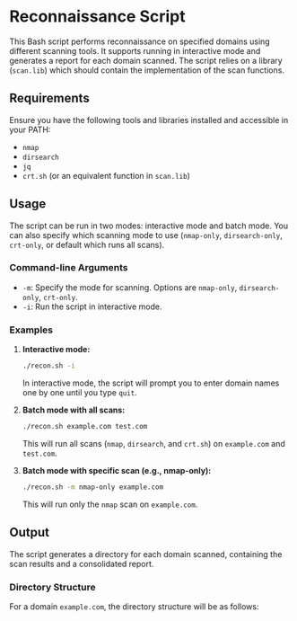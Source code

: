 # Reconnaissance Script

This Bash script performs reconnaissance on specified domains using different scanning tools. It supports running in interactive mode and generates a report for each domain scanned. The script relies on a library (`scan.lib`) which should contain the implementation of the scan functions.

## Requirements

Ensure you have the following tools and libraries installed and accessible in your PATH:

- `nmap`
- `dirsearch`
- `jq`
- `crt.sh` (or an equivalent function in `scan.lib`)

## Usage

The script can be run in two modes: interactive mode and batch mode. You can also specify which scanning mode to use (`nmap-only`, `dirsearch-only`, `crt-only`, or default which runs all scans).

### Command-line Arguments

- `-m`: Specify the mode for scanning. Options are `nmap-only`, `dirsearch-only`, `crt-only`.
- `-i`: Run the script in interactive mode.

### Examples

1. **Interactive mode:**

    ```sh
    ./recon.sh -i
    ```

    In interactive mode, the script will prompt you to enter domain names one by one until you type `quit`.

2. **Batch mode with all scans:**

    ```sh
    ./recon.sh example.com test.com
    ```

    This will run all scans (`nmap`, `dirsearch`, and `crt.sh`) on `example.com` and `test.com`.

3. **Batch mode with specific scan (e.g., nmap-only):**

    ```sh
    ./recon.sh -m nmap-only example.com
    ```

    This will run only the `nmap` scan on `example.com`.

## Output

The script generates a directory for each domain scanned, containing the scan results and a consolidated report.

### Directory Structure

For a domain `example.com`, the directory structure will be as follows:

